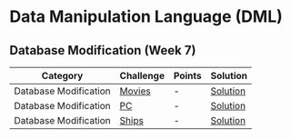 # Data Manipulation Language (DML)

## Database Modification (Week 7)
Category| Challenge| Points | Solution
-------- | -------- | -------- | -------- 
Database Modification | [Movies](https://github.com/DaniAngelov/SQL-/blob/master/Data%20Manipulation%20Language/QueryProblems/DBModification.md)| - |[Solution](https://github.com/DaniAngelov/SQL-/blob/master/Data%20Manipulation%20Language/QuerySolutions/DBModification/Movies.sql)
Database Modification | [PC](https://github.com/DaniAngelov/SQL-/blob/master/Data%20Manipulation%20Language/QueryProblems/DBModification.md)| - |[Solution](https://github.com/DaniAngelov/SQL-/blob/master/Data%20Manipulation%20Language/QuerySolutions/DBModification/PC.sql)
Database Modification | [Ships](https://github.com/DaniAngelov/SQL-/blob/master/Data%20Manipulation%20Language/QueryProblems/DBModification.md)| - |[Solution](https://github.com/DaniAngelov/SQL-/blob/master/Data%20Manipulation%20Language/QuerySolutions/DBModification/Ships.sql)
